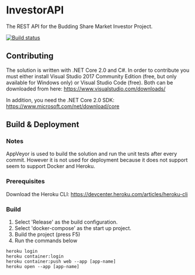 # InvestorAPI
The REST API for the Budding Share Market Investor Project.

[![Build status](https://ci.appveyor.com/api/projects/status/65amkvdw2q1f6oej?svg=true)](https://ci.appveyor.com/project/programmingproject1/investorapi)

## Contributing

The solution is written with .NET Core 2.0 and C#. In order to contribute you must either install Visual Studio 2017 Community Edition (free, but only available for Windows only) or Visual Studio Code (free). Both can be downloaded from here: 
https://www.visualstudio.com/downloads/

In addition, you need the .NET Core 2.0 SDK: 
https://www.microsoft.com/net/download/core

## Build & Deployment

### Notes
AppVeyor is used to build the solution and run the unit tests after every commit. However it is not used for deployment because it does not support seem to support Docker and Heroku.

### Prerequisites
Download the Heroku CLI: https://devcenter.heroku.com/articles/heroku-cli

### Build
1. Select 'Release' as the build configuration.
2. Select 'docker-compose' as the start up project.
3. Build the project (press F5)
4. Run the commands below

```
heroku login
heroku container:login
heroku container:push web --app [app-name]
heroku open --app [app-name]
```
